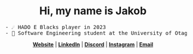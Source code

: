 <h1 align="center">Hi, my name is Jakob</h1>

<pre>
  - ☄️ HADO E Blacks player in 2023
  - 📖 Software Engineering student at the University of Otago
</pre>

<p align="center"><strong><a href="https://rumia.moe/">Website</a></strong> | <strong><a href="https://www.linkedin.com/in/jakob-d/">LinkedIn</a></strong> | <strong><a href="https://discord.com/users/445035187370328066">Discord</a></strong> | <strong><a href="https://instagram.com/jakob.deguzman">Instagram</a></strong> | <strong><a href="mailto:jakob@rumia.moe">Email</a></strong></p>
